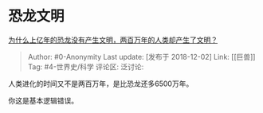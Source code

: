 # 恐龙文明
[为什么上亿年的恐龙没有产生文明，两百万年的人类却产生了文明？](https://www.zhihu.com/question/278203150/answer/543320664)

> Author: #0-Anonymity
> Last update: [发布于 2018-12-02]
> Link: [[巨兽]]
> Tag: #4-世界史/科学
> 评论区:
> 泛讨论:

人类进化的时间又不是两百万年，是比恐龙还多6500万年。

你这是基本逻辑错误。

